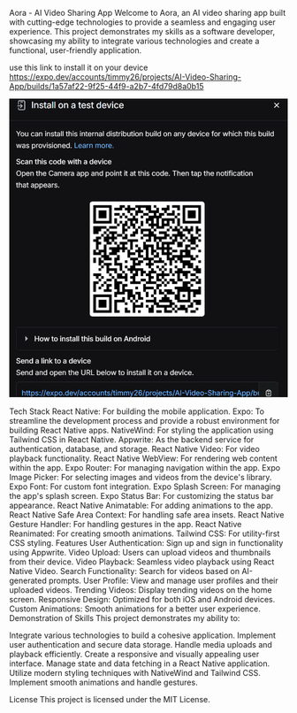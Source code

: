 Aora - AI Video Sharing App
Welcome to Aora, an AI video sharing app built with cutting-edge technologies to provide a seamless and engaging user experience. This project demonstrates my skills as a software developer, showcasing my ability to integrate various technologies and create a functional, user-friendly application.

use this link to install it on your device
https://expo.dev/accounts/timmy26/projects/AI-Video-Sharing-App/builds/1a57af22-9f25-44f9-a2b7-4fd79d8a0b15

![alt text](installQRCode.png)

Tech Stack
React Native: For building the mobile application.
Expo: To streamline the development process and provide a robust environment for building React Native apps.
NativeWind: For styling the application using Tailwind CSS in React Native.
Appwrite: As the backend service for authentication, database, and storage.
React Native Video: For video playback functionality.
React Native WebView: For rendering web content within the app.
Expo Router: For managing navigation within the app.
Expo Image Picker: For selecting images and videos from the device's library.
Expo Font: For custom font integration.
Expo Splash Screen: For managing the app's splash screen.
Expo Status Bar: For customizing the status bar appearance.
React Native Animatable: For adding animations to the app.
React Native Safe Area Context: For handling safe area insets.
React Native Gesture Handler: For handling gestures in the app.
React Native Reanimated: For creating smooth animations.
Tailwind CSS: For utility-first CSS styling.
Features
User Authentication: Sign up and sign in functionality using Appwrite.
Video Upload: Users can upload videos and thumbnails from their device.
Video Playback: Seamless video playback using React Native Video.
Search Functionality: Search for videos based on AI-generated prompts.
User Profile: View and manage user profiles and their uploaded videos.
Trending Videos: Display trending videos on the home screen.
Responsive Design: Optimized for both iOS and Android devices.
Custom Animations: Smooth animations for a better user experience.
Demonstration of Skills
This project demonstrates my ability to:

Integrate various technologies to build a cohesive application.
Implement user authentication and secure data storage.
Handle media uploads and playback efficiently.
Create a responsive and visually appealing user interface.
Manage state and data fetching in a React Native application.
Utilize modern styling techniques with NativeWind and Tailwind CSS.
Implement smooth animations and handle gestures.


License
This project is licensed under the MIT License.